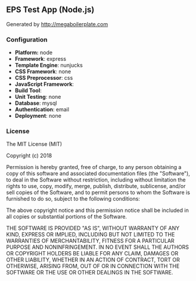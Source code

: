 ## EPS Test App (Node.js)

Generated by http://megaboilerplate.com

### Configuration
- **Platform:** node
- **Framework**: express
- **Template Engine**: nunjucks
- **CSS Framework**: none
- **CSS Preprocessor**: css
- **JavaScript Framework**: 
- **Build Tool**: 
- **Unit Testing**: none
- **Database**: mysql
- **Authentication**: email
- **Deployment**: none

### License
The MIT License (MIT)

Copyright (c) 2018

Permission is hereby granted, free of charge, to any person obtaining a copy of this software and associated documentation files (the "Software"), to deal in the Software without restriction, including without limitation the rights to use, copy, modify, merge, publish, distribute, sublicense, and/or sell copies of the Software, and to permit persons to whom the Software is furnished to do so, subject to the following conditions:

The above copyright notice and this permission notice shall be included in all copies or substantial portions of the Software.

THE SOFTWARE IS PROVIDED "AS IS", WITHOUT WARRANTY OF ANY KIND, EXPRESS OR IMPLIED, INCLUDING BUT NOT LIMITED TO THE WARRANTIES OF MERCHANTABILITY, FITNESS FOR A PARTICULAR PURPOSE AND NONINFRINGEMENT. IN NO EVENT SHALL THE AUTHORS OR COPYRIGHT HOLDERS BE LIABLE FOR ANY CLAIM, DAMAGES OR OTHER LIABILITY, WHETHER IN AN ACTION OF CONTRACT, TORT OR OTHERWISE, ARISING FROM, OUT OF OR IN CONNECTION WITH THE SOFTWARE OR THE USE OR OTHER DEALINGS IN THE SOFTWARE.